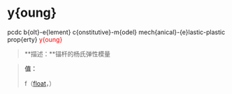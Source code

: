 # y{oung}
pcdc b{olt}-e{lement} c{onstitutive}-m{odel} mech{anical}-{e}lastic-plastic prop{erty} <span style='color: red;'>y{oung}</span>
> **描述：**锚杆的杨氏弹性模量

> 
> **值：**
> 
> f（[float](数据类型/float/)，）

